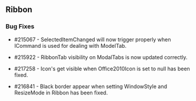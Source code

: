 ## Ribbon

### Bug Fixes

* \#215067 - SelectedItemChanged will now trigger properly when ICommand is used for dealing with ModelTab.

* \#215922 - RibbonTab visibility on ModalTabs is now updated correctly.

* \#217258 - Icon's get visible when Office2010Icon is set to null has been fixed.

* \#216841 - Black border appear when setting WindowStyle and ResizeMode in Ribbon has been fixed.
